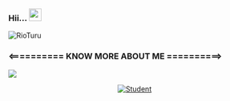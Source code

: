 ### Hii... <img src="https://media.giphy.com/media/hvRJCLFzcasrR4ia7z/giphy.gif" width="25px](https://telegra.ph/file/2635267eed1cce033d98a.mp4"/>

<img src="IMG-20210618-WA0001.jpg](https://telegra.ph/file/63f7db2fc0ab4448860d0.jpg" alt="RioTuru">

### <========== KNOW MORE ABOUT ME ==========>

![](https://visitor-badge.glitch.me/badge?page_id=RioooNoCounter)

<p align="center"><a href="https://github.com/RioooNoCounter"><img title="Student" src="https://github-readme-stats.vercel.app/api?username=RioooNoCounter&show_icons=true&include_all_commits=true&theme=chartreuse-dark&cache_seconds=3200"></a>
  </p>
  
